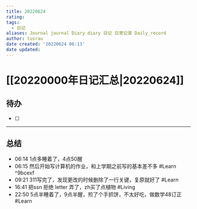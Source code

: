 ```yaml
---
title: 20220624
rating:
tags:
  - 日记
aliases: Journal journal Diary diary 日记 日常记录 Daily_record
author: tusrau
date created: '20220624 06:13'
date updated:
---
```


# [[20220000年日记汇总|20220624]]

## 待办

- [ ] 

---

## 总结

- 06:14 1点多睡着了，4点50醒
- 06:15 然后开始写计算机的作业，和上学期之前写的基本差不多 #Learn ^9bcexf
- 09:21 311写完了，发现更改的时候删除了一行关键，复原就好了 #Learn
- 16:41 把ssn 拒绝 letter 弄了，zh买了点植物 #Living
- 22:50 5点半睡着了，9点半醒，煎了个手抓饼，不太好吃，做数学48订正 #Learn